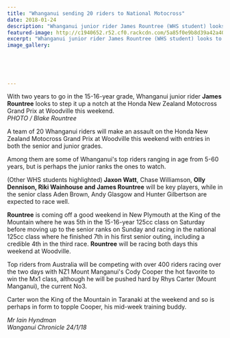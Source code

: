 ```yaml
---
title: "Whanganui sending 20 riders to National Motocross"
date: 2018-01-24
description: "Whanganui junior rider James Rountree (WHS student) looks to step it up a notch at the Honda NZ Motocross Grand Prix at Woodville..."
featured-image: http://c1940652.r52.cf0.rackcdn.com/5a85f0e9b8d39a42a400072a/james-rountree-24-jan.jpg
excerpt: "Whanganui junior rider James Rountree (WHS student) looks to step it up a notch at the Honda New Zealand Motocross Grand Prix at Woodville."
image_gallery:
    
    
    
    
    
---
```


<p><span>With two years to go in the 15-16-year grade, Whanganui junior rider&nbsp;<strong>James Rountree</strong>&nbsp;looks to step it up a notch at the Honda New Zealand Motocross Grand Prix at Woodville this weekend.</span><br /><em>PHOTO / Blake Rountree</em></p>
<p class="element element-paragraph">A team of 20 Whanganui riders will make an assault on the Honda New Zealand Motocross Grand Prix at Woodville this weekend with entries in both the senior and junior grades.</p>
<p class="element element-paragraph">Among them are some of Whanganui's top riders ranging in age from 5-60 years, but is perhaps the junior ranks the ones to watch.</p>
<p class="element element-paragraph">(Other WHS students highlighted)<strong> Jaxon Watt</strong>, Chase Williamson, <strong>Olly Dennison, Riki Wainhouse and James Rountree</strong> will be key players, while in the senior class Aden Brown, Andy Glasgow and Hunter Gilbertson are expected to race well.</p>
<p class="element element-paragraph"><strong>Rountree</strong> is coming off a good weekend in New Plymouth at the King of the Mountain where he was 5th in the 15-16-year 125cc class on Saturday before moving up to the senior ranks on Sunday and racing in the national 125cc class where he finished 7th in his first senior outing, including a credible 4th in the third race. <strong>Rountree</strong> will be racing both days this weekend at Woodville.</p>
<p class="element element-paragraph">Top riders from Australia will be competing with over 400 riders racing over the two days with NZ1 Mount Manganui's Cody Cooper the hot favorite to win the Mx1 class, although he will be pushed hard by Rhys Carter (Mount Manganui), the current No3.</p>
<p class="element element-paragraph">Carter won the King of the Mountain in Taranaki at the weekend and so is perhaps in form to topple Cooper, his mid-week training buddy.</p>
<p><em>Mr Iain Hyndman</em><br /><em>Wanganui Chronicle</em><em>&nbsp;24/1/18</em></p>

